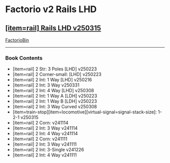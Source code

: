 # Factorio v2 Rails LHD

## [[item=rail] Rails LHD v250315](https://factoriobin.com/post/yy7wd3)

[FactorioBin](https://cdn.factoriobin.com/perma/bp/y/y/yy7wd3-fgrcmf/fbin-yy7wd3-0.txt)

-----

### Book Contents

* [item=rail] 2 Str: 3 Poles [LHD] v250223
* [item=rail] 2 Corner-small: [LHD] v250223
* [item=rail] 2 Int: 1 Way [LHD] v250216
* [item=rail] 2 Int: 3 Way v250331
* [item=rail] 2 Int: 4 Way [LHD] v250308
* [item=rail] 2 Int: 1 Way A [LDH] v250223
* [item=rail] 2 Int: 1 Way B [LDH] v250223
* [item=rail] 2 Int: 3 Way Curved v250308
* [item=train-stop][item=locomotive][virtual-signal=signal-stack-size]: 1-2-1 v250315
* [item=rail] 2 Corn: v241114
* [item=rail] 2 Int: 3 Way v241114
* [item=rail] 2 Int: 4 Way v241114
* [item=rail] 2 Corn: v241111
* [item=rail] 2 Int: 3 Way v241111
* [item=rail] 2 Int: 3-Single v241226
* [item=rail] 2 Int: 4 Way v241111
